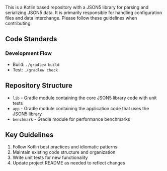 This is a Kotlin based repository with a JSON5 library for parsing and serializing JSON5 data. It is primarily responsible for handling configuration files and data interchange. Please follow these guidelines when contributing:

[//]: # (Source: https://docs.github.com/en/enterprise-cloud@latest/copilot/using-github-copilot/coding-agent/best-practices-for-using-copilot-to-work-on-tasks)

## Code Standards

### Development Flow
- Build: `./gradlew build`
- Test: `./gradlew check`

## Repository Structure
- `lib` - Gradle module containing the core JSON5 library code with unit tests
- `app` - Gradle module containing the application code that uses the JSON5 library
- `benchmark` - Gradle module for performance benchmarks

## Key Guidelines
1. Follow Kotlin best practices and idiomatic patterns
2. Maintain existing code structure and organization
3. Write unit tests for new functionality
4. Update project README as needed to reflect changes
